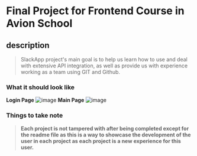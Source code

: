 # Final Project for Frontend Course in Avion School

## description
> SlackApp project's main goal is to help us learn how to use and deal with extensive API integration, as well as provide us with experience working as a team using GIT and Github.

### What it should look like
**Login Page**
![image](https://user-images.githubusercontent.com/103049779/187813008-895aecbb-6eee-4f85-b077-d131d95074ce.png)
**Main Page**
![image](https://user-images.githubusercontent.com/103049779/187813060-0bcc76d8-2db1-4d1a-8b0e-cbec77d48621.png)

### Things to take note
>**Each project is not tampered with after being completed except for the readme file as this is a way to showcase the development of the user in each project as each project is a new experience for this user.**
